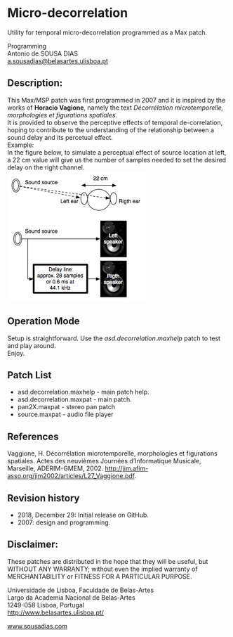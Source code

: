 
# Micro-decorrelation
Utility for temporal micro-decorrelation programmed as a Max patch.

Programming<br>
Antonio de SOUSA DIAS<br>
a.sousadias@belasartes.ulisboa.pt

## Description:
This Max/MSP patch was first programmed in 2007 and it is inspired by the works of __Horacio Vagione__, namely the text _Décorrélation microtemporelle, morphologies et figurations spatiales_.<br/>
It is provided to observe the perceptive effects of temporal de-correlation, hoping to contribute to the understanding of the relationship between a sound delay and its percetual effect.<br/>
Example:<br/>
In the figure below, to simulate a perceptual effect of source location at left, a 22 cm value will give us the number of samples needed to set the desired delay on the right channel.<br/>
![Decorrelation Example](asd_decorrelation01.png)<br/>

## Operation Mode
Setup is straightforward. Use the _asd.decorrelation.maxhelp_ patch to test and play around.<br>
Enjoy.

## Patch List
- asd.decorrelation.maxhelp - main patch help.
- asd.decorrelation.maxpat - main patch.
- pan2X.maxpat - stereo pan patch
- source.maxpat - audio file player

## References
Vaggione, H. Décorrélation microtemporelle, morphologies et figurations spatiales. Actes des neuvièmes Journées d’Informatique Musicale, Marseille, ADERIM-GMEM, 2002.
http://jim.afim-asso.org/jim2002/articles/L27_Vaggione.pdf.


## Revision history
- 2018, December 29: Initial release on GitHub.
- 2007: design and programming.

## Disclaimer:
These patches are distributed in the hope that they will be useful, but WITHOUT ANY WARRANTY; without even the implied warranty of MERCHANTABILITY or FITNESS FOR A PARTICULAR PURPOSE.<br>




Universidade de Lisboa, Faculdade de Belas-Artes<br>
Largo da Academia Nacional de Belas-Artes<br>
1249-058 Lisboa, Portugal<br>
http://www.belasartes.ulisboa.pt/

www.sousadias.com
